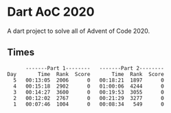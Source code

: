 # Dart AoC 2020

A dart project to solve all of Advent of Code 2020.

## Times

```text
      -------Part 1--------   -------Part 2--------
Day       Time  Rank  Score       Time  Rank  Score
  5   00:13:05  2006      0   00:18:21  1897      0
  4   00:15:18  2902      0   01:00:06  4244      0
  3   00:14:27  3600      0   00:19:53  3055      0
  2   00:12:02  2767      0   00:21:29  3277      0
  1   00:07:46  1004      0   00:08:34   549      0
```
